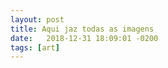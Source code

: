 ```yaml
---
layout: post
title: Aqui jaz todas as imagens
date:   2018-12-31 18:09:01 -0200
tags: [art]
---
```


<canvas id="canvas" width="700" height="525"></canvas>

<script>
(function() {
    function main() {
        var canvas = document.getElementById('canvas');
        var ctx = canvas.getContext('2d');

        for (let i = 0; i < 700; ++i) {
            for (let j = 0; j < 525; ++j) {
                let r = Math.floor(Math.random() * 255);
                let g = Math.floor(Math.random() * 255);
                let b = Math.floor(Math.random() * 255);
                ctx.fillStyle = `rgba(${r}, ${g}, ${b})`;
                ctx.fillRect(i, j, 1, 1);
            }
        }
    };

    function ready(fn) {
        if (document.attachEvent ? document.readyState === "complete" : document.readyState !== "loading"){
            fn();
        } else {
            document.addEventListener('DOMContentLoaded', fn);
        }
    }

    ready(main);
})();

</script>
